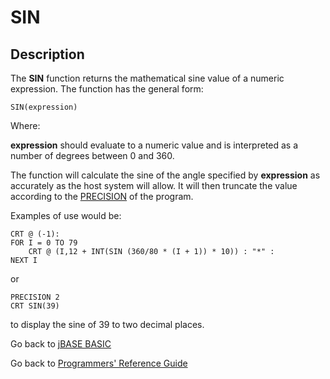 # SIN

<PageHeader />

## Description

The **SIN** function returns the mathematical sine value of a numeric expression. The function has the general form:

```
SIN(expression)
```

Where:

**expression** should evaluate to a numeric value and is interpreted as a number of degrees between 0 and 360.

The function will calculate the sine of the angle specified by **expression** as accurately as the host system will allow. It will then truncate the value according to the [PRECISION](./../precision) of the program.

Examples of use would be:

```
CRT @ (-1):
FOR I = 0 TO 79
    CRT @ (I,12 + INT(SIN (360/80 * (I + 1)) * 10)) : "*" :
NEXT I
```

or

```
PRECISION 2
CRT SIN(39)
```

to display the sine of 39 to two decimal places.

Go back to [jBASE BASIC](./../README.md)

Go back to [Programmers' Reference Guide](./../../reference-guides/jbc/README.md)

<PageFooter />
